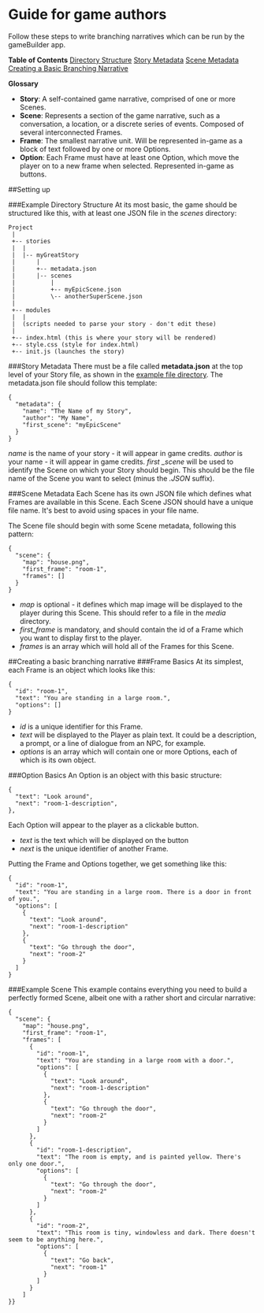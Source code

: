 # Guide for game authors

Follow these steps to write branching narratives which can be run by the gameBuilder app.

**Table of Contents**
[Directory Structure](#example-directory-structure)
[Story Metadata](#story-metadata)
[Scene Metadata](#scene-metadata)
[Creating a Basic Branching Narrative](#creating-a-basic-branching-narrative)

**Glossary**

 - **Story**:  A self-contained game narrative, comprised of one or more Scenes. 
 - **Scene**: Represents a section of the game narrative, such as a conversation, a location, or a discrete series of events. Composed of several interconnected Frames.
 - **Frame**: The smallest narrative unit. Will be represented in-game as a block of text followed by one or more Options.
 - **Option**: Each Frame must have at least one Option, which move the player on to a new frame when selected. Represented in-game as buttons.

##Setting up

###Example Directory Structure
At its most basic, the game should be structured like this, with at least one JSON file in the *scenes* directory:
```
Project
 |
 +-- stories
 |  |  
 |  |-- myGreatStory
 |      |
 |      +-- metadata.json
 |      |-- scenes
 |          |
 |          +-- myEpicScene.json
 |          \-- anotherSuperScene.json  
 |    
 +-- modules
 |  |  
 |  (scripts needed to parse your story - don't edit these)
 |    
 +-- index.html (this is where your story will be rendered)
 +-- style.css (style for index.html)
 +-- init.js (launches the story)
```

###Story Metadata
There must be a file called **metadata.json** at the top level of your Story file, as shown in the [example file directory](#example-directory-structure).
The metadata.json file should follow this template:
```
{
  "metadata": {
    "name": "The Name of my Story",
    "author": "My Name",
    "first_scene": "myEpicScene"
  }
}
```
*name* is the name of your story - it will appear in game credits.
*author* is your name - it will appear in game credits.
*first _scene* will be used to identify the Scene on which your Story should begin. This should be the file name of the Scene you want to select (minus the *.JSON* suffix).

###Scene Metadata
Each Scene has its own JSON file which defines what Frames are available in this Scene. Each Scene JSON should have a unique file name. It's best to avoid using spaces in your file name.

The Scene file should begin with some Scene metadata, following this pattern:
```
{
  "scene": {
    "map": "house.png",
    "first_frame": "room-1",
    "frames": []
  }
}
```

 - *map* is optional - it defines which map image will be displayed to the player during this Scene. This should refer to a file in the *media* directory.
 - *first_frame* is mandatory, and should contain the id of a Frame which you want to display first to the player.
 -  *frames* is an array which will hold all of the Frames for this Scene.

##Creating a basic branching narrative
###Frame Basics
At its simplest, each Frame is an object which looks like this:
```
{
  "id": "room-1",
  "text": "You are standing in a large room.",
  "options": []
}
```

 - *id* is a unique identifier for this Frame.
 - *text* will be displayed to the Player as plain text. It could be a description, a prompt, or a line of dialogue from an NPC, for example.
 - *options* is an array which will contain one or more Options, each of which is its own object.

###Option Basics
An Option is an object with this basic structure:
```
{
  "text": "Look around",
  "next": "room-1-description",
},
```
Each Option will appear to the player as a clickable button.

- *text* is the text which will be displayed on the button
- *next* is the unique identifier of another Frame.

Putting the Frame and Options together, we get something like this:
```
{
  "id": "room-1",
  "text": "You are standing in a large room. There is a door in front of you.",
  "options": [
    {
      "text": "Look around",
      "next": "room-1-description"
    },
    {
	  "text": "Go through the door",
	  "next": "room-2"
    }
  ]
}
```
###Example Scene
This example contains everything you need to build a perfectly formed Scene, albeit one with a rather short and circular narrative:
```
{
  "scene": {
    "map": "house.png",
    "first_frame": "room-1",
    "frames": [
	  {
	    "id": "room-1",
		"text": "You are standing in a large room with a door.",
        "options": [
          {
            "text": "Look around",
            "next": "room-1-description"
          },
          {
	        "text": "Go through the door",
	        "next": "room-2"
          }
        ]
      },
      {
	    "id": "room-1-description",
	    "text": "The room is empty, and is painted yellow. There's only one door.",
	    "options": [
          {
            "text": "Go through the door",
            "next": "room-2"
          }
		]
      },
      {
        "id": "room-2",
        "text": "This room is tiny, windowless and dark. There doesn't seem to be anything here.",
        "options": [
          {
            "text": "Go back",
            "next": "room-1"
          }
        ]
      }
    ]
}}
```